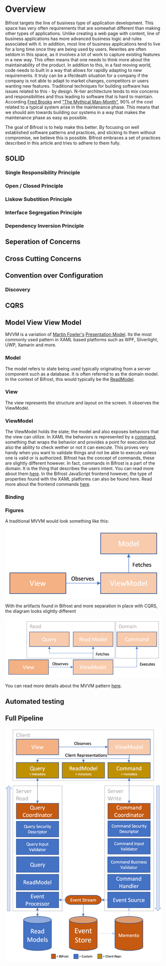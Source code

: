 # Overview

Bifrost targets the line of business type of application development. This space has very often requirements that
are somewhat different than making other types of applications. Unlike creating a web page with content, line of business
applications has more advanced business logic and rules associated with it. In addition, most line of business applications
tend to live for a long time once they are being used by users. Rewrites are often seldom in this space, as it involves a lot of
work to capture existing features in a new way. This often means that one needs to think more about the maintainability
of the product. In addition to this, in a fast moving world, code needs to built in a way that allows for rapidly
adapting to new requirements. It truly can be a life/death situation for a company if the company is not able to adapt
to market changes, competitors or users wanting new features. Traditional techniques for building software has issues
related to this - by design. N-tier architecture tends to mix concerns and responsibilities and thus leading to
software that is hard to maintain. According [Fred Brooks](https://en.wikipedia.org/wiki/Fred_Brooks) and
["The Mythical Man-Month"](https://en.wikipedia.org/wiki/The_Mythical_Man-Month), 90% of the cost
related to a typical system arise in the maintenance phase. This means that we should aim towards building our systems
in a way that makes the maintenance phase as easy as possible.

The goal of Bifrost is to help make this better. By focusing on well established software patterns and practices,
and sticking to them without compromise, we believe this is possible. Bifrost embraces a set of practices described 
in this article and tries to adhere to them fully.

## SOLID

### Single Responsibility Principle

### Open / Closed Principle

### Liskow Substition Principle

### Interface Segregation Principle

### Dependency Inversion Principle

## Seperation of Concerns

## Cross Cutting Concerns

## Convention over Configuration

### Discovery

## CQRS



## Model View View Model

MVVM is a variation of [Martin Fowler's](https://en.wikipedia.org/wiki/Martin_Fowler) [Presentation Model](http://martinfowler.com/eaaDev/PresentationModel.html).
Its the most commonly used pattern in XAML based platforms such as WPF, Silverlight, UWP, Xamarin and more.

### Model

The model refers to state being used typically originating from a server component such as a database.
It is often referred to as the domain model. In the context of Bifrost, this would typically be the [ReadModel](read_model.md).

### View

The view represents the structure and layout on the screen. It observes the ViewModel.

### ViewModel

The ViewModel holds the state; the model and also exposes behaviors that the view can utilize.
In XAML the behaviors is represented by a [command](https://msdn.microsoft.com/en-us/library/system.windows.input.icommand(v=vs.110).aspx),
something that wraps the behavior and provides a point for execution but also the ability to check wether or not
it can execute. This proves very handy when you want to validate things and not be able to execute unless one is valid or is authorized.
Bifrost has the concept of commands, these are slightly different however. In fact, commands in Bifrost is a part of the domain.
It is the thing that describes the users intent. You can read more about them [here](../Backend/Commands/introduction.md).
In the Bifrost JavaScript frontend however, the type of properties found with the XAML platforms
can also be found here. Read more about the frontend commands [here](../Frontend/JavaScript/commands.md).



### Binding


### Figures

A traditional MVVM would look something like this:

![MVVM Architectural Diagram](images/mvvm.png)

With the artifacts found in Bifrost and more separation in place with CQRS, the diagram looks slightly different

![MVVM Architectural Diagram - Bifrost artifacts](images/mvvm_bifrost.png)

You can read more details about the MVVM pattern [here](https://en.wikipedia.org/wiki/Model–view–viewmodel).

## Automated testing


## Full Pipeline

![Bifrost Pipeline](images/full_pipeline.png)